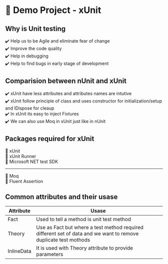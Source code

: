 # :pushpin: Demo Project - xUnit

## Why is Unit testing

:heavy_check_mark: Help us to be Agile and eliminate fear of change  
:heavy_check_mark: Improve the code quality  
:heavy_check_mark: Help in debugging  
:heavy_check_mark: Help to find bugs in early stage of development  



## Comparision between nUnit and xUnit
:heavy_check_mark: xUnit have less attributes and attributes names are intutive  
:heavy_check_mark: xUnit follow principle of class and uses constructor for initialization/setup and IDispose for cleaup  
:heavy_check_mark: In xUnit its easy to inject Fixtures  
:heavy_check_mark: We can also use Moq in xUnit just like in nUnit  

## Packages required for xUnit

:hammer: xUnit  
:hammer: xUnit Runner  
:hammer: Microsoft NET test SDK  

***
:hammer: Moq  
:hammer: Fluent Assertion  

## Common attributes and their usase
| Attribute        | Usase       |
| -------------    |-------------|
| Fact             | Used to tell a method is unit test method |
| Theory           | Use as Fact but where a test method required different set of data and we want to remove duplicate test mothods |
| InlineData       | It is used with Theory attribute to provide parameters |     |
